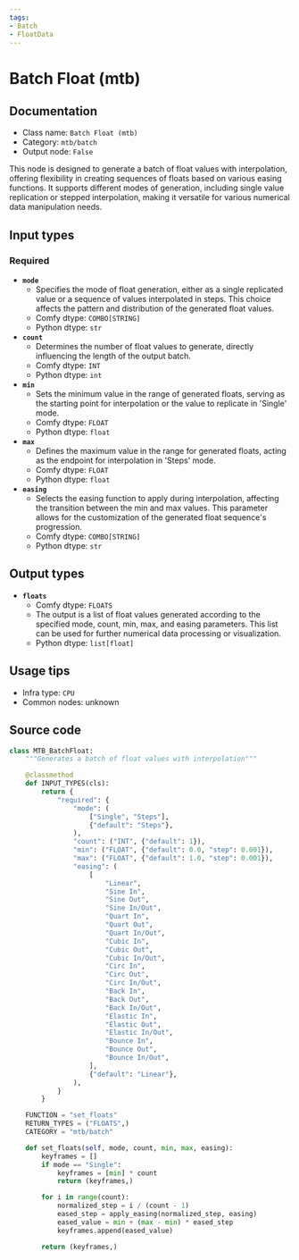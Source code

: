 ```yaml
---
tags:
- Batch
- FloatData
---
```


# Batch Float (mtb)
## Documentation
- Class name: `Batch Float (mtb)`
- Category: `mtb/batch`
- Output node: `False`

This node is designed to generate a batch of float values with interpolation, offering flexibility in creating sequences of floats based on various easing functions. It supports different modes of generation, including single value replication or stepped interpolation, making it versatile for various numerical data manipulation needs.
## Input types
### Required
- **`mode`**
    - Specifies the mode of float generation, either as a single replicated value or a sequence of values interpolated in steps. This choice affects the pattern and distribution of the generated float values.
    - Comfy dtype: `COMBO[STRING]`
    - Python dtype: `str`
- **`count`**
    - Determines the number of float values to generate, directly influencing the length of the output batch.
    - Comfy dtype: `INT`
    - Python dtype: `int`
- **`min`**
    - Sets the minimum value in the range of generated floats, serving as the starting point for interpolation or the value to replicate in 'Single' mode.
    - Comfy dtype: `FLOAT`
    - Python dtype: `float`
- **`max`**
    - Defines the maximum value in the range for generated floats, acting as the endpoint for interpolation in 'Steps' mode.
    - Comfy dtype: `FLOAT`
    - Python dtype: `float`
- **`easing`**
    - Selects the easing function to apply during interpolation, affecting the transition between the min and max values. This parameter allows for the customization of the generated float sequence's progression.
    - Comfy dtype: `COMBO[STRING]`
    - Python dtype: `str`
## Output types
- **`floats`**
    - Comfy dtype: `FLOATS`
    - The output is a list of float values generated according to the specified mode, count, min, max, and easing parameters. This list can be used for further numerical data processing or visualization.
    - Python dtype: `list[float]`
## Usage tips
- Infra type: `CPU`
- Common nodes: unknown


## Source code
```python
class MTB_BatchFloat:
    """Generates a batch of float values with interpolation"""

    @classmethod
    def INPUT_TYPES(cls):
        return {
            "required": {
                "mode": (
                    ["Single", "Steps"],
                    {"default": "Steps"},
                ),
                "count": ("INT", {"default": 1}),
                "min": ("FLOAT", {"default": 0.0, "step": 0.001}),
                "max": ("FLOAT", {"default": 1.0, "step": 0.001}),
                "easing": (
                    [
                        "Linear",
                        "Sine In",
                        "Sine Out",
                        "Sine In/Out",
                        "Quart In",
                        "Quart Out",
                        "Quart In/Out",
                        "Cubic In",
                        "Cubic Out",
                        "Cubic In/Out",
                        "Circ In",
                        "Circ Out",
                        "Circ In/Out",
                        "Back In",
                        "Back Out",
                        "Back In/Out",
                        "Elastic In",
                        "Elastic Out",
                        "Elastic In/Out",
                        "Bounce In",
                        "Bounce Out",
                        "Bounce In/Out",
                    ],
                    {"default": "Linear"},
                ),
            }
        }

    FUNCTION = "set_floats"
    RETURN_TYPES = ("FLOATS",)
    CATEGORY = "mtb/batch"

    def set_floats(self, mode, count, min, max, easing):
        keyframes = []
        if mode == "Single":
            keyframes = [min] * count
            return (keyframes,)

        for i in range(count):
            normalized_step = i / (count - 1)
            eased_step = apply_easing(normalized_step, easing)
            eased_value = min + (max - min) * eased_step
            keyframes.append(eased_value)

        return (keyframes,)

```
